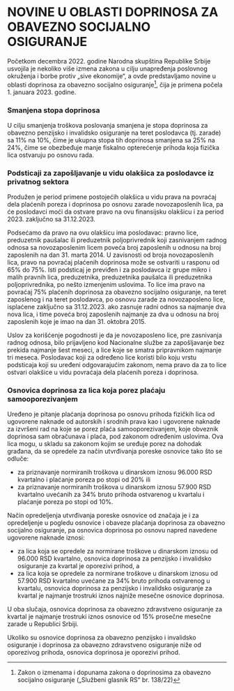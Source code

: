 # NOVINE U OBLASTI DOPRINOSA ZA OBAVEZNO SOCIJALNO OSIGURANJE

Početkom decembra 2022. godine Narodna skupština Republike Srbije usvojila je nekoliko više izmena zakona u cilju unapređenja poslovnog okruženja i borbe protiv „sive ekonomije“, a ovde predstavljamo novine u oblasti doprinosa za obavezno socijalno osiguranje[^1], čija je primena počela 1. januara 2023. godine.

### Smanjena stopa doprinosa

U cilju smanjenja troškova poslovanja smanjena je stopa doprinosa za obavezno penzijsko i invalidsko osiguranje na teret poslodavca (tj. zarade) sa 11% na 10%, čime je ukupna stopa tih doprinosa smanjena sa 25% na 24%, čime se obezbeđuje manje fiskalno opterećenje prihoda koja fizička lica ostvaruju po osnovu rada.

### Podsticaji za zapošljavanje u vidu olakšica za poslodavce iz privatnog sektora 

Produžen je period primene postojećih olakšica u vidu prava na povraćaj dela plaćenih poreza i doprinosa po osnovu zarade novozaposlenih lica, pa će poslodavci moći da ostvare pravo na ovu finansijsku olakšicu i za period 2023. zaključno sa  31.12.2023. 

Podsećamo da pravo na ovu olakšicu ima poslodavac: pravno lice, preduzetnik paušalac ili preduzetnik poljoprivrednik koji zasnivanjem radnog odnosa sa novozaposlenim licem poveća broj zaposlenih u odnosu na broj zaposlenih na dan 31. marta 2014. U zavisnosti od broja novozaposlenih lica, pravo na povraćaj plaćenih doprinosa može se ostvariti u rasponu od 65% do 75%.
Isti podsticaj je previđen i za poslodavca iz grupe mikro i malih pravnih lica, preduzetnika, preduzetnika paušalca ili preduzetnika poljoprivrednika, po nešto izmenjenim uslovima. To lice ima pravo na povraćaj 75% plaćenih doprinosa za obavezno socijalno osiguranje, na teret zaposlenog i na teret poslodavca, po osnovu zarade za novozaposleno lice, isplaćene zaključno sa 31.12.2023. ako zasnuje radni odnos sa najmanje dva nova lica, i time poveća broj zaposlenih najmanje za dva u odnosu na broj zaposlenih koje je imao na dan 31. oktobra 2015. 

Uslov za korišćenje pogodnosti je da je novozaposleno lice, pre zasnivanja radnog odnosa, bilo prijavljeno kod Nacionalne službe za zapošljavanje bez prekida najmanje šest meseci, a lice koje se smatra pripravnikom najmanje tri meseca.
Poslodavac koji za određeno lice koristi bilo koju vrstu podsticaja koji su uređeni odgovarajućim zakonom, nema pravo da za to lice ostvari olakšice u vidu povraćaja dela plaćenih poreza i doprinosa.

### Osnovica doprinosa za lica koja porez plaćaju samooporezivanjem

Uređeno je pitanje plaćanja doprinosa po osnovu prihoda fizičkih lica od ugovorene naknade od autorskih i srodnih prava kao i ugovorene naknade za izvršeni rad na koje se porez plaća samooporezivanjem, koje obveznik doprinosa sam obračunava i plaća, pod zakonom određenim uslovima. Ova lica mogu, u skladu sa zakonom kojim se uređuje porez na dohodak građana, da se opredele za način utvrđivanja poreske osnovice tako što se odluče:

- za priznavanje normiranih troškova u dinarskom iznosu 96.000 RSD kvartalno i plaćanje poreza po stopi od 20% ili 
- za priznavanje normiranih troškova u dinarskom iznosu 57.900 RSD kvartalno uvećanih za 34% bruto prihoda ostvarenog u kvartalu i plaćanje poreza po stopi od 10%. 

Način opredeljenja utvrđivanja poreske osnovice od značaja je i za opredeljenje u pogledu osnovice i obaveze plaćanja doprinosa za obavezno socijalno osiguranje, pa  osnovica doprinosa po osnovu napred navedene ugovorene naknade iznosi:

- za lica koja se opredele za normirane troškove u dinarskom iznosu od 96.000 RSD kvartalno, osnovica doprinosa za penzijsko i invalidsko osiguranje za kvartal je oporezivi prihod, a
- za lica koja se opredele za normirane troškove u dinarskom iznosu od 57.900 RSD kvartalno uvećane za 34% bruto prihoda ostvarenog u kvartalu, osnovica doprinosa za penzijsko i invalidsko osiguranje za kvartal je najmanje trostruki iznos najniže mesečne osnovice doprinosa. 

U oba slučaja, osnovica doprinosa za obavezno zdravstveno osiguranje za kvartal je najmanje trostruki iznos osnovice od 15% prosečne mesečne zarade u Republici Srbiji. 

Ukoliko su osnovice doprinosa za obavezno penzijsko i invalidsko osiguranje i doprinosa za obavezno zdravstveno osiguranje niže od oporezivog prihoda, osnovica doprinosa je oporezivi prihod.

[^1]: Zakon o izmenama i dopunama zakona o doprinosima za obavezno socijalno osiguranje („Službeni glasnik RS“ br. 138/22)
